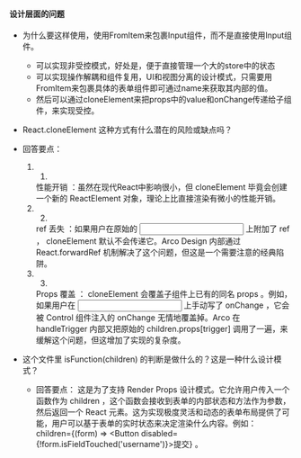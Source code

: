 

#### 设计层面的问题

- 为什么要这样使用，使用FromItem来包裹Input组件，而不是直接使用Input组件。
    - 可以实现非受控模式，好处是，便于直接管理一个大的store中的状态
    - 可以实现操作解耦和组件复用，UI和视图分离的设计模式，只需要用FromItem来包裹具体的表单组件即可通过name来获取其内部的值。
    - 然后可以通过cloneElement来把props中的value和onChange传递给子组件，来实现受控。


- React.cloneElement 这种方式有什么潜在的风险或缺点吗？
- 回答要点：
  1. 1.
     性能开销 ：虽然在现代React中影响很小，但 cloneElement 毕竟会创建一个新的 ReactElement 对象，理论上比直接渲染有微小的性能开销。
  2. 2.
     ref 丢失 ：如果用户在原始的 <Input> 上附加了 ref ， cloneElement 默认不会传递它。Arco Design 内部通过 React.forwardRef 机制解决了这个问题，但这是一个需要注意的经典陷阱。
  3. 3.
     Props 覆盖 ： cloneElement 会覆盖子组件上已有的同名 props 。例如，如果用户在 <Input> 上手动写了 onChange ，它会被 Control 组件注入的 onChange 无情地覆盖掉。Arco 在 handleTrigger 内部又把原始的 children.props[trigger] 调用了一遍，来缓解这个问题，但这增加了实现的复杂度。

- 这个文件里 isFunction(children) 的判断是做什么的？这是一种什么设计模式？
    - 回答要点： 这是为了支持 Render Props 设计模式。它允许用户传入一个函数作为 children ，这个函数会接收到表单的内部状态和方法作为参数，然后返回一个 React 元素。这为实现极度灵活和动态的表单布局提供了可能，用户可以基于表单的实时状态来决定渲染什么内容。例如： children={(form) => <Button disabled={!form.isFieldTouched('username')}>提交</Button>} 。